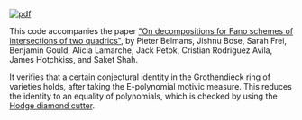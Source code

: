 [![pdf](https://github.com/pbelmans/decomposing-fano-schemes/actions/workflows/check.yml/badge.svg)](https://github.com/pbelmans/decomposing-fano-schemes/actions/workflows/check.yml)

This code accompanies the paper ["On decompositions for Fano schemes of intersections of two quadrics"](https://arxiv.org/abs/2403.12517),
by Pieter Belmans, Jishnu Bose, Sarah Frei, Benjamin Gould, Alicia Lamarche, Jack Petok, Cristian Rodriguez Avila, James Hotchkiss, and Saket Shah.

It verifies that a certain conjectural identity in the Grothendieck ring of varieties holds,
after taking the E-polynomial motivic measure. This reduces the identity to an equality of polynomials,
which is checked by using the [Hodge diamond cutter](https://github.com/pbelmans/hodge-diamond-cutter).
